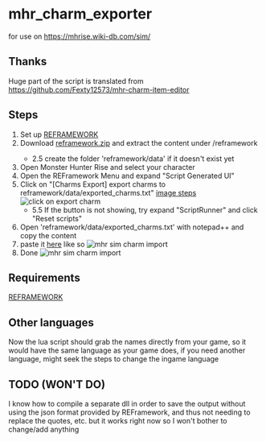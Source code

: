 # mhr_charm_exporter
for use on https://mhrise.wiki-db.com/sim/

## Thanks
Huge part of the script is translated from https://github.com/Fexty12573/mhr-charm-item-editor

## Steps
1. Set up [REFRAMEWORK](https://www.nexusmods.com/monsterhunterrise/mods/26)
2. Download [reframework.zip](https://github.com/valen214/mhr_charm_exporter/releases/download/v2.1.0/reframework.zip) and extract the content under <MHR Game Directory>/reframework
   - 2.5 create the folder 'reframework/data' if it doesn't exist yet
3. Open Monster Hunter Rise and select your character
4. Open the REFramework Menu and expand "Script Generated UI"
5. Click on "[Charms Export] export charms to reframework/data/exported_charms.txt" [image steps](https://i.imgur.com/avFgVRS.gif)
![click on export charm](https://i.imgur.com/avFgVRS.gif)
   - 5.5 If the button is not showing, try expand "ScriptRunner" and click "Reset scripts"
6. Open 'reframework/data/exported_charms.txt' with notepad++ and copy the content
7. paste it [here](https://mhrise.wiki-db.com/sim/) like so
![mhr sim charm import](https://i.imgur.com/zslFWI3.png)
8. Done
![mhr sim charm import](https://i.imgur.com/1BVQHTP.png)


## Requirements
[REFRAMEWORK](https://www.nexusmods.com/monsterhunterrise/mods/26)


## Other languages
Now the lua script should grab the names directly from your game, so it would have the same language as your game does, if you need another language, might seek the steps to change the ingame language

## TODO (WON'T DO)
I know how to compile a separate dll in order to save the output without using the json format provided by REFramework, and thus not needing to replace the quotes, etc.
but it works right now so I won't bother to change/add anything
